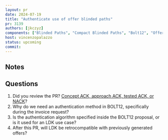 ```yaml
---
layout: pr
date: 2024-07-19
title: "Authenticate use of offer blinded paths"
pr: 3139
authors: [jkczyz]
components: ["Blinded Paths", "Compact Blinded Paths", "Bolt12", "Offer", "Auth"]
host: vincenzopalazzo
status: upcoming
commit:
---
```


## Notes

## Questions
1. Did you review the PR? [Concept ACK, approach ACK, tested ACK, or NACK](https://github.com/lightningdevkit/rust-lightning/blob/master/CONTRIBUTING.md#peer-review)?
2. Why do we need an authentication method in BOLT12, specifically during the invoice request?
3. Is the authentication algorithm specified inside the BOLT12 proposal, or is
   it used for an LDK use case?
4. After this PR, will LDK be retrocompatible with previously generated offers?

[ldk/3139]: https://github.com/lightningdevkit/rust-lightning/pull/3139
[bolt/12]: https://github.com/lightning/bolts/blob/9118a8f6be5bc08b7bc28fc2b4ebfed433900a9c/12-offer-encoding.md

